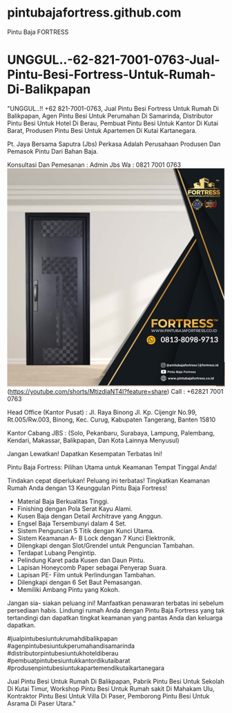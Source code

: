# pintubajafortress.github.com
Pintu Baja FORTRESS

# UNGGUL..-62-821-7001-0763-Jual-Pintu-Besi-Fortress-Untuk-Rumah-Di-Balikpapan

<meta name="google-site-verification" content="29ddtGYXDXABUFXhgI8O3a6HwD41AuWGaMX9Gr1loOc" />

"UNGGUL..!! +62 821-7001-0763, Jual Pintu Besi Fortress Untuk Rumah Di Balikpapan, Agen Pintu Besi Untuk Perumahan Di Samarinda, Distributor Pintu Besi Untuk Hotel Di Berau, Pembuat Pintu Besi Untuk Kantor Di Kutai Barat, Produsen Pintu Besi Untuk Apartemen Di Kutai Kartanegara.

Pt. Jaya Bersama Saputra (Jbs) Perkasa Adalah Perusahaan Produsen Dan Pemasok Pintu Dari Bahan Baja.

Konsultasi Dan Pemesanan :
Admin Jbs
Wa : 0821 7001 0763
![Produsen Pintu Baja](https://github.com/lizaprodusenpintubaja/UNGGUL..-62-821-7001-0763-Jual-Pintu-Besi-Fortress-Untuk-Rumah-Di-Balikpapan/blob/main/WhatsApp%20Image%202023-10-21%20at%2014.30.29.jpeg)(https://youtube.com/shorts/MtizdiaNT4I?feature=share)
Call : +62821 7001 0763

Head Office (Kantor Pusat) :
Jl. Raya Binong Jl. Kp. Cijengir No.99, Rt.005/Rw.003, Binong, Kec. Curug, Kabupaten Tangerang, Banten 15810

Kantor Cabang JBS : (Solo, Pekanbaru, Surabaya, Lampung, Palembang, Kendari, Makassar, Balikpapan, Dan Kota Lainnya Menyusul)

Jangan Lewatkan! Dapatkan Kesempatan Terbatas Ini!

Pintu Baja Fortress: Pilihan Utama untuk Keamanan Tempat Tinggal Anda!

Tindakan cepat diperlukan! Peluang ini terbatas! Tingkatkan Keamanan Rumah Anda dengan 13 Keunggulan Pintu Baja Fortress!

- Material Baja Berkualitas Tinggi.
- Finishing dengan Pola Serat Kayu Alami.
- Kusen Baja dengan Detail Architrave yang Anggun.
- Engsel Baja Tersembunyi dalam 4 Set.
- Sistem Penguncian 5 Titik dengan Kunci Utama.
- Sistem Keamanan A- B Lock dengan 7 Kunci Elektronik.
- ️Dilengkapi dengan Slot/Grendel untuk Penguncian Tambahan.
- ️Terdapat Lubang Pengintip.
- ️Pelindung Karet pada Kusen dan Daun Pintu.
- ️Lapisan Honeycomb Paper sebagai Penyerap Suara.
- ️Lapisan PE- Film untuk Perlindungan Tambahan.
- ️Dilengkapi dengan 6 Set Baut Pemasangan.
- ️Memiliki Ambang Pintu yang Kokoh.

Jangan sia- siakan peluang ini! Manfaatkan penawaran terbatas ini sebelum persediaan habis. Lindungi rumah Anda dengan Pintu Baja Fortress yang tak tertandingi dan dapatkan tingkat keamanan yang pantas Anda dan keluarga dapatkan.

#jualpintubesiuntukrumahdibalikpapan #agenpintubesiuntukperumahandisamarinda #distributorpintubesiuntukhoteldiberau #pembuatpintubesiuntukkantordikutaibarat #produsenpintubesiuntukapartemendikutaikartanegara

Jual Pintu Besi Untuk Rumah Di Balikpapan, Pabrik Pintu Besi Untuk Sekolah Di Kutai Timur, Workshop Pintu Besi Untuk Rumah sakit Di Mahakam Ulu, Kontraktor Pintu Besi Untuk Villa Di Paser, Pemborong Pintu Besi Untuk Asrama Di Paser Utara."
